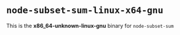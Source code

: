 # `node-subset-sum-linux-x64-gnu`

This is the **x86_64-unknown-linux-gnu** binary for `node-subset-sum`
